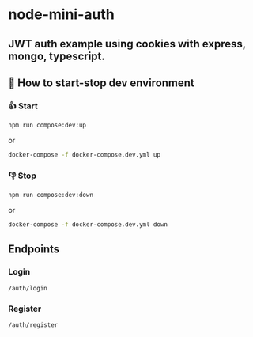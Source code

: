 # node-mini-auth

## JWT auth example using cookies with express, mongo, typescript.

## 🚧 How to start-stop dev environment

### 👍 Start

```bash
npm run compose:dev:up
```

or
```bash
docker-compose -f docker-compose.dev.yml up
```


### 👎 Stop

```bash
npm run compose:dev:down
```

or
```bash
docker-compose -f docker-compose.dev.yml down
```

## Endpoints

### Login

```bash
/auth/login
```

### Register

```bash
/auth/register
```
